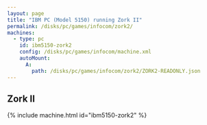 ```yaml
---
layout: page
title: "IBM PC (Model 5150) running Zork II"
permalink: /disks/pc/games/infocom/zork2/
machines:
  - type: pc
    id: ibm5150-zork2
    config: /disks/pc/games/infocom/machine.xml
    autoMount:
      A:
        path: /disks/pc/games/infocom/zork2/ZORK2-READONLY.json
---
```


Zork II
---

{% include machine.html id="ibm5150-zork2" %}
